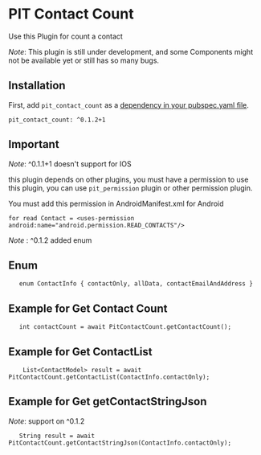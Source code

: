 # PIT Contact Count

Use this Plugin for count a contact

*Note*: This plugin is still under development, and some Components might not be available yet or still has so many bugs.

## Installation

First, add `pit_contact_count` as a [dependency in your pubspec.yaml file](https://flutter.io/platform-plugins/).

```
pit_contact_count: ^0.1.2+1
```

## Important

*Note*: ^0.1.1+1 doesn't support for IOS

this plugin depends on other plugins, you must have a permission to use this plugin, you can use `pit_permission` plugin or other permission plugin.

You must add this permission in AndroidManifest.xml for Android

```
for read Contact = <uses-permission android:name="android.permission.READ_CONTACTS"/>
```

*Note* : ^0.1.2 added enum
## Enum
```
   enum ContactInfo { contactOnly, allData, contactEmailAndAddress }
```

## Example for Get Contact Count
```
   int contactCount = await PitContactCount.getContactCount();
```

## Example for Get ContactList
```
    List<ContactModel> result = await PitContactCount.getContactList(ContactInfo.contactOnly);
```

## Example for Get getContactStringJson
*Note*: support on ^0.1.2
```
   String result = await PitContactCount.getContactStringJson(ContactInfo.contactOnly);
```
